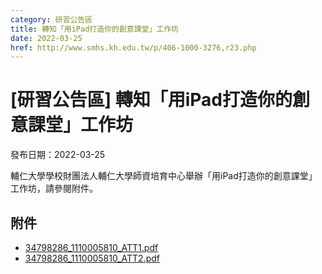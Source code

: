 ```yaml
---
category: 研習公告區
title: 轉知「用iPad打造你的創意課堂」工作坊
date: 2022-03-25
href: http://www.smhs.kh.edu.tw/p/406-1000-3276,r23.php
---
```


# [研習公告區] 轉知「用iPad打造你的創意課堂」工作坊

發布日期：2022-03-25

輔仁大學學校財團法人輔仁大學師資培育中心舉辦「用iPad打造你的創意課堂」工作坊，請參閱附件。

## 附件

- [34798286_1110005810_ATT1.pdf](https://www.smhs.kh.edu.tw/var/file/0/1000/attach/75/pta_3034_5013360_99470.pdf)
- [34798286_1110005810_ATT2.pdf](https://www.smhs.kh.edu.tw/var/file/0/1000/attach/75/pta_3035_3235473_99470.pdf)
